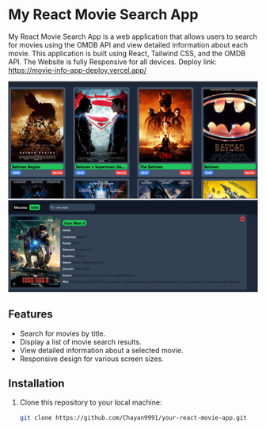 # My React Movie Search App

My React Movie Search App is a web application that allows users to search for movies using the OMDB API and view detailed information about each movie. This application is built using React, Tailwind CSS, and the OMDB API.
The Website is fully Responsive for all devices.
Deploy link: https://movie-info-app-deploy.vercel.app/

![Demo Screenshot](./src/images/Image1.png)
![Demo Screenshot2](./src/images/Image2.png)

## Features

- Search for movies by title.
- Display a list of movie search results.
- View detailed information about a selected movie.
- Responsive design for various screen sizes.

## Installation

1. Clone this repository to your local machine:

   ```bash
   git clone https://github.com/Chayan9991/your-react-movie-app.git
